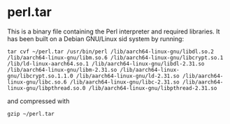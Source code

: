 # perl.tar

This is a binary file containing the Perl interpreter and required libraries. It has been built on a Debian GNU/Linux sid system by running:

```
tar cvf ~/perl.tar /usr/bin/perl /lib/aarch64-linux-gnu/libdl.so.2 /lib/aarch64-linux-gnu/libm.so.6 /lib/aarch64-linux-gnu/libcrypt.so.1 /lib/ld-linux-aarch64.so.1 /lib/aarch64-linux-gnu/libdl-2.31.so /lib/aarch64-linux-gnu/libm-2.31.so /lib/aarch64-linux-gnu/libcrypt.so.1.1.0 /lib/aarch64-linux-gnu/ld-2.31.so /lib/aarch64-linux-gnu/libc.so.6 /lib/aarch64-linux-gnu/libc-2.31.so /lib/aarch64-linux-gnu/libpthread.so.0 /lib/aarch64-linux-gnu/libpthread-2.31.so
```

and compressed with

```
gzip ~/perl.tar
```
